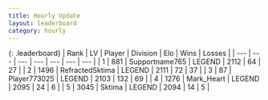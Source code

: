 ```yaml
---
title: Hourly Update
layout: leaderboard
category: hourly
---
```


{: .leaderboard}
| Rank | LV | Player | Division | Elo | Wins | Losses |
| --- | --- | --- | --- | --- | --- | --- |
| <span data-change="0">1</span> | 881 | <span title="ID: 188640">Supportname765</span> | LEGEND | <span data-change="0">2112</span> | <span data-change="0">64</span> | <span data-change="0">27</span> |
| <span data-change="0">2</span> | 1496 | <span title="ID: 402846">RefractedSktima</span> | LEGEND | <span data-change="0">2111</span> | <span data-change="0">72</span> | <span data-change="0">37</span> |
| <span data-change="0">3</span> | 87 | <span title="ID: 773025">Player773025</span> | LEGEND | <span data-change="0">2103</span> | <span data-change="0">132</span> | <span data-change="0">69</span> |
| <span data-change="0">4</span> | 1276 | <span title="ID: 498323">Mark_Heart</span> | LEGEND | <span data-change="0">2095</span> | <span data-change="0">24</span> | <span data-change="0">6</span> |
| <span data-change="1">5</span> | 3045 | <span title="ID: 353063">Sktima</span> | LEGEND | <span data-change="16">2094</span> | <span data-change="2">14</span> | <span data-change="0">5</span> |